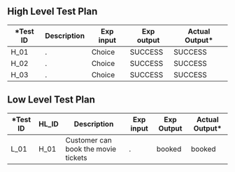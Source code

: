 

##  High Level Test Plan

|*Test ID|Description|Exp input|Exp output|Actual Output*|
|----|----|----|---|---|
|H_01| .|	Choice|SUCCESS|	SUCCESS
|H_02| .|	Choice|	SUCCESS|	SUCCESS
|H_03|. |	Choice|	SUCCESS|	SUCCESS
## Low Level Test Plan

|*Test ID|HL_ID|Description|Exp input|Exp Output|Actual Output*|
|---|---|---|---|---|---|
|L_01|	H_01|	 Customer can book the movie tickets|	.|	booked|	booked













